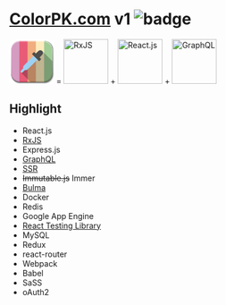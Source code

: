 # [ColorPK.com](http://react.colorpk.com) v1 ![badge](https://github.com/im6/vp/actions/workflows/ci.yml/badge.svg)

<p align="left">
  <img width="80" height="80" src="https://github.com/im6/vp/blob/master/assets/img/logo.png" title="ColorPK">
  =
  <img width="80" height="80" src="https://github.com/im6/vp/blob/master/assets/img/rxjs.png" title="RxJS">
  +
  <img width="80" height="80" src="https://github.com/im6/vp/blob/master/assets/img/react.png" title="React.js">
  +
  <img width="80" height="80" src="https://github.com/im6/vp/blob/master/assets/img/graphql.png" title="GraphQL">
</p>

## Highlight

- React.js
- [RxJS](http://reactivex.io/)
- Express.js
- [GraphQL](https://graphql.org/)
- [SSR](https://reactjs.org/docs/react-dom-server.html)
- ~~Immutable.js~~ Immer
- [Bulma](https://bulma.io/)
- Docker
- Redis
- Google App Engine
- [React Testing Library](https://testing-library.com/)
- MySQL
- Redux
- react-router
- Webpack
- Babel
- SaSS
- oAuth2
